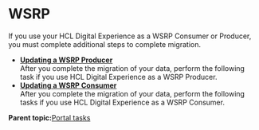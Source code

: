 # WSRP

If you use your HCL Digital Experience as a WSRP Consumer or Producer, you must complete additional steps to complete migration.

-   **[Updating a WSRP Producer](../migrate/mig_post_wsrp_producer.md)**  
After you complete the migration of your data, perform the following task if you use HCL Digital Experience as a WSRP Producer.
-   **[Updating a WSRP Consumer](../migrate/mig_post_wsrp_consumer.md)**  
After you complete the migration of your data, perform the following tasks if you use HCL Digital Experience as a WSRP Consumer.

**Parent topic:**[Portal tasks](../migrate/mig_post_portaltasks.md)

